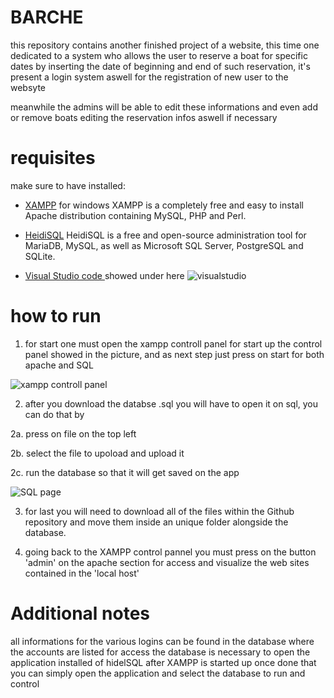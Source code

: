 # BARCHE

this repository contains another finished project of a website, this time one dedicated to a system
who allows the user to reserve a boat for specific dates by inserting the date of beginning and end of such reservation,
it's present a login system aswell for the registration of new user to the websyte

meanwhile the admins will be able to edit these informations and even add or remove boats
editing the reservation infos aswell if necessary


# requisites


make sure to have installed:
* [XAMPP](https://www.apachefriends.org/it/download.html) for windows
XAMPP is a completely free and easy to install Apache distribution containing MySQL, PHP and Perl.


* [HeidiSQL](https://www.heidisql.com/download.php) 
HeidiSQL is a free and open-source administration tool for MariaDB, MySQL, as well as Microsoft SQL Server, PostgreSQL and SQLite.

* [Visual Studio code ](https://visualstudio.microsoft.com/it/downloads/) showed under here
  ![visualstudio](https://code.visualstudio.com/assets/home/swimlane-anywhere.png)

# how to run

1. for start one must open the xampp controll panel for start up the control panel showed in the picture,
and as next step just press on start for both apache and SQL

![xampp controll panel](https://images.javatpoint.com/tutorial/xampp/images/xampp-control-panel12.png)

2. after you download the databse .sql you will have to open it on sql, you can do that by

2a. press on file on the top left

2b. select the file to upoload and upload it

2c. run the database so that it will get saved on the app

![SQL page](https://i0.wp.com/blogs.embarcadero.com/wp-content/uploads/2021/05/Screenshot-2021-05-23-195219-1775337.png?resize=707%2C437&ssl=1)

3. for last you will need to download all of the files within the Github repository and move them inside an unique folder alongside the database.

4. going back to the XAMPP control pannel you must press on the button 'admin' on the apache section for access and visualize the web sites contained 
in the 'local host' 

# Additional notes

all informations for the various logins can be found in the database where the accounts are listed
for access the database is necessary to open the application installed of hidelSQL after XAMPP is started up
once done that you can simply open the application and select the database to run and control
